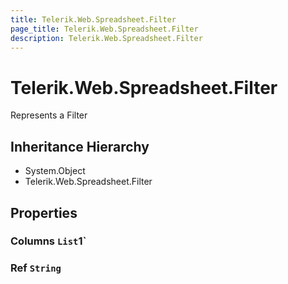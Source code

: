 ```yaml
---
title: Telerik.Web.Spreadsheet.Filter
page_title: Telerik.Web.Spreadsheet.Filter
description: Telerik.Web.Spreadsheet.Filter
---
```


# Telerik.Web.Spreadsheet.Filter

Represents a Filter

## Inheritance Hierarchy

* System.Object
* Telerik.Web.Spreadsheet.Filter

## Properties

###  Columns `List`1`

###  Ref `String`

